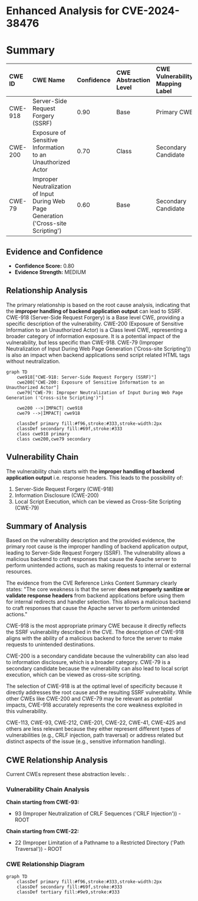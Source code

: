 # Enhanced Analysis for CVE-2024-38476

# Summary
| CWE ID  | CWE Name                                                                                                        | Confidence | CWE Abstraction Level | CWE Vulnerability Mapping Label | CWE-Vulnerability Mapping Notes |
| :-------- | :---------------------------------------------------------------------------------------------------------------- | :--------- | :---------------------- | :------------------------------ | :------------------------------ |
| CWE-918 | Server-Side Request Forgery (SSRF)                                                                                | 0.90       | Base                    | Primary CWE                     | Allowed                         |
| CWE-200 | Exposure of Sensitive Information to an Unauthorized Actor                                                        | 0.70       | Class                   | Secondary Candidate             | Discouraged                    |
| CWE-79  | Improper Neutralization of Input During Web Page Generation ('Cross-site Scripting')                              | 0.60       | Base                    | Secondary Candidate             | Allowed                         |

## Evidence and Confidence

*   **Confidence Score:** 0.80
*   **Evidence Strength:** MEDIUM

## Relationship Analysis
The primary relationship is based on the root cause analysis, indicating that the **improper handling of backend application output** can lead to SSRF.
CWE-918 (Server-Side Request Forgery) is a Base level CWE, providing a specific description of the vulnerability.
CWE-200 (Exposure of Sensitive Information to an Unauthorized Actor) is a Class level CWE, representing a broader category of information exposure. It is a potential impact of the vulnerability, but less specific than CWE-918.
CWE-79 (Improper Neutralization of Input During Web Page Generation ('Cross-site Scripting')) is also an impact when backend applications send script related HTML tags without neutralization.

```mermaid
graph TD
    cwe918["CWE-918: Server-Side Request Forgery (SSRF)"]
    cwe200["CWE-200: Exposure of Sensitive Information to an Unauthorized Actor"]
    cwe79["CWE-79: Improper Neutralization of Input During Web Page Generation ('Cross-site Scripting')"]

    cwe200 -->|IMPACT| cwe918
    cwe79 -->|IMPACT| cwe918

    classDef primary fill:#f96,stroke:#333,stroke-width:2px
    classDef secondary fill:#69f,stroke:#333
    class cwe918 primary
    class cwe200,cwe79 secondary
```

## Vulnerability Chain
The vulnerability chain starts with the **improper handling of backend application output** i.e. response headers. This leads to the possibility of:
1.  Server-Side Request Forgery (CWE-918)
2.  Information Disclosure (CWE-200)
3.  Local Script Execution, which can be viewed as Cross-Site Scripting (CWE-79)

## Summary of Analysis
Based on the vulnerability description and the provided evidence, the primary root cause is the improper handling of backend application output, leading to Server-Side Request Forgery (SSRF). The vulnerability allows a malicious backend to craft responses that cause the Apache server to perform unintended actions, such as making requests to internal or external resources.

The evidence from the CVE Reference Links Content Summary clearly states: "The core weakness is that the server **does not properly sanitize or validate response headers** from backend applications before using them for internal redirects and handler selection. This allows a malicious backend to craft responses that cause the Apache server to perform unintended actions."

CWE-918 is the most appropriate primary CWE because it directly reflects the SSRF vulnerability described in the CVE. The description of CWE-918 aligns with the ability of a malicious backend to force the server to make requests to unintended destinations.

CWE-200 is a secondary candidate because the vulnerability can also lead to information disclosure, which is a broader category.
CWE-79 is a secondary candidate because the vulnerability can also lead to local script execution, which can be viewed as cross-site scripting.

The selection of CWE-918 is at the optimal level of specificity because it directly addresses the root cause and the resulting SSRF vulnerability. While other CWEs like CWE-200 and CWE-79 may be relevant as potential impacts, CWE-918 accurately represents the core weakness exploited in this vulnerability.

CWE-113, CWE-93, CWE-212, CWE-201, CWE-22, CWE-41, CWE-425 and others are less relevant because they either represent different types of vulnerabilities (e.g., CRLF injection, path traversal) or address related but distinct aspects of the issue (e.g., sensitive information handling).


## CWE Relationship Analysis

Current CWEs represent these abstraction levels: .


### Vulnerability Chain Analysis

**Chain starting from CWE-93:**
- 93 (Improper Neutralization of CRLF Sequences ('CRLF Injection')) - ROOT


**Chain starting from CWE-22:**
- 22 (Improper Limitation of a Pathname to a Restricted Directory ('Path Traversal')) - ROOT



### CWE Relationship Diagram

```mermaid
graph TD
    classDef primary fill:#f96,stroke:#333,stroke-width:2px
    classDef secondary fill:#69f,stroke:#333
    classDef tertiary fill:#9e9,stroke:#333
```
